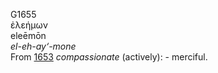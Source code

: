 G1655  
ἐλεήμων  
eleēmōn  
*el-eh-ay‘-mone*  
From [1653](g1653) *compassionate* (actively): - merciful.  
